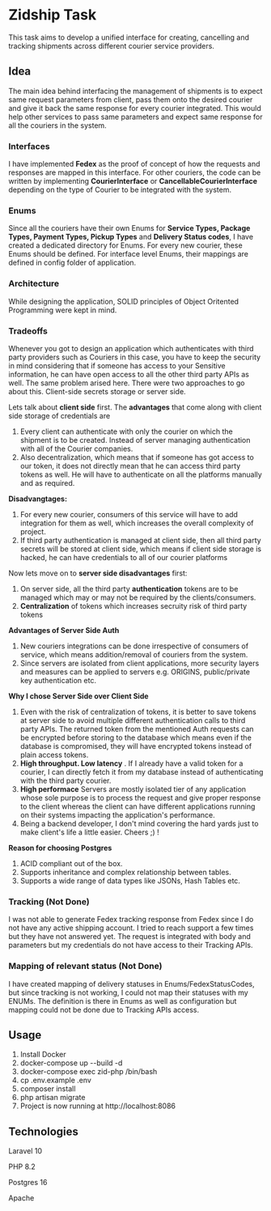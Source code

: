 # Zidship Task
This task aims to develop a unified interface for creating, cancelling and tracking shipments across different courier service providers.

## Idea
The main idea behind interfacing the management of shipments is to expect same request parameters from client, pass them onto the desired courier and give it back the same response for every courier integrated. This would help other services to pass same parameters and expect same response for all the couriers in the system.

### Interfaces
I have implemented __Fedex__ as the proof of concept of how the requests and responses are mapped in this interface. For other couriers, the code can be written by implementing __CourierInterface__ or __CancellableCourierInterface__ depending on the type of Courier to be integrated with the system.

### Enums
Since all the couriers have their own Enums for __Service Types, Package Types, Payment Types, Pickup Types__ and __Delivery Status codes__, I have created a dedicated directory for Enums. For every new courier, these Enums should be defined. For interface level Enums, their mappings are defined in config folder of application.

### Architecture
While designing the application, SOLID principles of Object Oritented Programming were kept in mind.

### Tradeoffs
Whenever you got to design an application which authenticates with third party providers such as Couriers in this case, you have to keep the security in mind considering that if someone has access to your Sensitive information, he can have open access to all the other third party APIs as well.
The same problem arised here. There were two approaches to go about this. Client-side secrets storage or server side. 

Lets talk about __client side__ first. The __advantages__ that come along with client side storage of credentials are
1. Every client can authenticate with only the courier on which the shipment is to be created. Instead of server managing authentication with all of the Courier companies.
2. Also decentralization, which means that if someone has got access to our token, it does not directly mean that he can access third party tokens as well. He will have to authenticate on all the platforms manually and as required.

__Disadvangtages:__
1. For every new courier, consumers of this service will have to add integration for them as well, which increases the overall complexity of project.
2. If third party authentication is managed at client side, then all third party secrets will be stored at client side, which means if client side storage is hacked, he can have credentials to all of our courier platforms

Now lets move on to __server side disadvantages__ first:
1. On server side, all the third party __authentication__ tokens are to be managed which may or may not be required by the clients/consumers.
2. __Centralization__ of tokens which increases secruity risk of third party tokens

__Advantages of Server Side Auth__
1. New couriers integrations can be done irrespective of consumers of service, which means addition/removal of couriers from the system.
2. Since servers are isolated from client applications, more security layers and measures can be applied to servers e.g. ORIGINS, public/private key authentication etc.

__Why I chose Server Side over Client Side__
1. Even with the risk of centralization of tokens, it is better to save tokens at server side to avoid multiple different authentication calls to third party APIs. The returned token from the mentioned Auth requests can be encrypted before storing to the database which means even if the database is compromised, they will have encrypted tokens instead of plain access tokens.
2. __High throughput. Low latency__ . If I already have a valid token for a courier, I can directly fetch it from my database instead of authenticating with the third party courier.
3. __High performace__ Servers are mostly isolated tier of any application whose sole purpose is to process the request and give proper response to the client whereas the client can have different applications running on their systems impacting the application's performance.
4. Being a backend developer, I don't mind covering the hard yards just to make client's life a little easier. Cheers ;) !

__Reason for choosing Postgres__
1. ACID compliant out of the box.
2. Supports inheritance and complex relationship between tables.
3. Supports a wide range of data types like JSONs, Hash Tables etc.

### Tracking (Not Done)
I was not able to generate Fedex tracking response from Fedex since I do not have any active shipping account. I tried to reach support a few times but they have not answered yet. The request is integrated with body and parameters but my credentials do not have access to their Tracking APIs.

### Mapping of relevant status (Not Done)
I have created mapping of delivery statuses in Enums/FedexStatusCodes, but since tracking is not working, I could not map their statuses with my ENUMs. The definition is there in Enums as well as configuration but mapping could not be done due to Tracking APIs access.

## Usage
1. Install Docker
2. docker-compose up --build -d
3. docker-compose exec zid-php /bin/bash
4. cp .env.example .env
5. composer install
6. php artisan migrate
7. Project is now running at http://localhost:8086

## Technologies
Laravel 10

PHP 8.2

Postgres 16

Apache


